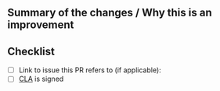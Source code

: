 ## Summary of the changes / Why this is an improvement


## Checklist

 - [ ] Link to issue this PR refers to (if applicable): 
 - [ ] [CLA](https://crate.io/community/contribute/cla/) is signed
